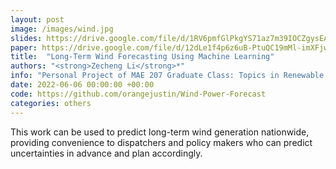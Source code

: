 ```yaml
---
layout: post
image: /images/wind.jpg
slides: https://drive.google.com/file/d/1RV6pmfGlPkgYS71az7m39IOCZgysEAAj/view?usp=sharing
paper: https://drive.google.com/file/d/12dLe1f4p6z6uB-PtuQC19mMl-imXFjwI/view?usp=sharing
title:  "Long-Term Wind Forecasting Using Machine Learning"
authors: "<strong>Zecheng Li</strong>*"
info: "Personal Project of MAE 207 Graduate Class: Topics in Renewable Energy Integration"
date: 2022-06-06 00:00:00 +00:00
code: https://github.com/orangejustin/Wind-Power-Forecast
categories: others
---
```

This work can be used to predict long-term wind generation nationwide, 
providing convenience to dispatchers and policy makers who can predict uncertainties
in advance and plan accordingly.